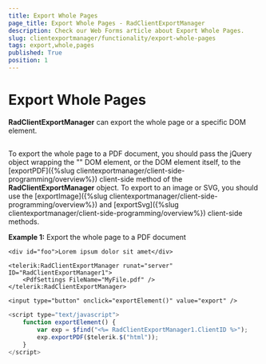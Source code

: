 ```yaml
---
title: Export Whole Pages
page_title: Export Whole Pages - RadClientExportManager
description: Check our Web Forms article about Export Whole Pages.
slug: clientexportmanager/functionality/export-whole-pages
tags: export,whole,pages
published: True
position: 1
---
```


# Export Whole Pages



**RadClientExportManager** can export the whole page or a specific DOM element.

## 

To export the whole page to a PDF document, you should pass the jQuery object wrapping the "<html>" DOM element, or the DOM element itself, to the [exportPDF]({%slug clientexportmanager/client-side-programming/overview%}) client-side method of the **RadClientExportManager** object. To export to an image or SVG, you should use the [exportImage]({%slug clientexportmanager/client-side-programming/overview%}) and [exportSvg]({%slug clientexportmanager/client-side-programming/overview%}) client-side methods.

**Example 1:** Export the whole page to a PDF document

````ASPNET
<div id="foo">Lorem ipsum dolor sit amet</div>

<telerik:RadClientExportManager runat="server" ID="RadClientExportManager1">
	<PdfSettings FileName="MyFile.pdf" />
</telerik:RadClientExportManager>

<input type="button" onclick="exportElement()" value="export" />
````



````JavaScript
<script type="text/javascript">
	function exportElement() {
		var exp = $find("<%= RadClientExportManager1.ClientID %>");
		exp.exportPDF($telerik.$("html"));
	}
</script>
````


